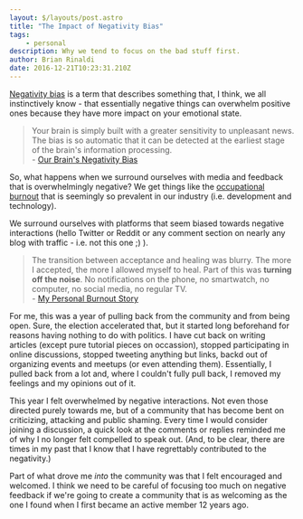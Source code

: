 ```yaml
---
layout: $/layouts/post.astro
title: "The Impact of Negativity Bias"
tags:
    - personal
description: Why we tend to focus on the bad stuff first.
author: Brian Rinaldi
date: 2016-12-21T10:23:31.210Z
---
```


[Negativity bias](https://en.wikipedia.org/wiki/Negativity_bias) is a term that describes something that, I think, we all instinctively know - that essentially negative things can overwhelm positive ones because they have more impact on your emotional state.

> Your brain is simply built with a greater sensitivity to unpleasant news. The bias is so automatic that it can be detected at the earliest stage of the brain's information processing.<br> - [Our Brain's Negativity Bias](https://www.psychologytoday.com/articles/200306/our-brains-negative-bias)

So, what happens when we surround ourselves with media and feedback that is overwhelmingly negative? We get things like the [occupational burnout](https://en.wikipedia.org/wiki/Occupational_burnout) that is seemingly so prevalent in our industry (i.e. development and technology).

We surround ourselves with platforms that seem biased towards negative interactions (hello Twitter or Reddit or any comment section on nearly any blog with traffic - i.e. not this one ;) ).

> The transition between acceptance and healing was blurry. The more I accepted, the more I allowed myself to heal. Part of this was **turning off the noise**. No notifications on the phone, no smartwatch, no computer, no social media, no regular TV.<br>- [My Personal Burnout Story](http://codingwithempathy.com/2016/04/12/my-personal-burnout-lessons-learned/)

For me, this was a year of pulling back from the community and from being open. Sure, the election accelerated that, but it started long beforehand for reasons having nothing to do with politics. I have cut back on writing articles (except pure tutorial pieces on occassion), stopped participating in online discussions, stopped tweeting anything but links, backd out of organizing events and meetups (or even attending them). Essentially, I pulled back from a lot and, where I couldn't fully pull back, I removed my feelings and my opinions out of it.

This year I felt overwhelmed by negative interactions. Not even those directed purely towards me, but of a community that has become bent on criticizing, attacking and public shaming.  Every time I would consider joining a discussion, a quick look at the comments or replies reminded me of why I no longer felt compelled to speak out. (And, to be clear, there are times in my past that I know that I have regrettably contributed to the negativity.)

Part of what drove me _into_ the community was that I felt encouraged and welcomed. I think we need to be careful of focusing too much on negative feedback if we're going to create a community that is as welcoming as the one I found when I first became an active member 12 years ago.